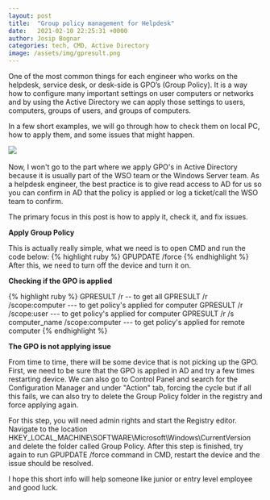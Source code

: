 ```yaml
---
layout: post
title:  "Group policy management for Helpdesk"
date:   2021-02-10 22:25:31 +0000
author: Josip Bognar
categories: tech, CMD, Active Directory
image: /assets/img/gpresult.png
---
```

One of the most common things for each engineer who works on the helpdesk, service desk, or desk-side is GPO’s (Group Policy). It is a way how to configure many important settings on user computers or networks and by using the Active Directory we can apply those settings to users, computers, groups of users, and groups of computers.

In a few short examples, we will go through how to check them on local PC, how to apply them, and some issues that might happen.

<img src="{{ page.image }}">
<br><br>
Now, I won't go to the part where we apply GPO's in Active Directory because it is usually part of the WSO team or the Windows Server team. As a helpdesk engineer, the best practice is to give read access to AD for us so you can confirm in AD that the policy is applied or log a ticket/call the WSO team to confirm.

The primary focus in this post is how to apply it, check it, and fix issues.

<b>Apply Group Policy</b>

This is actually really simple, what we need is to open CMD and run the code below:
{% highlight ruby %}
GPUPDATE /force
{% endhighlight %}
After this, we need to turn off the device and turn it on.

<b>Checking if the GPO is applied</b>

{% highlight ruby %}
GPRESULT /r -- to get all
GPRESULT /r /scope:computer --- to get policy's applied for computer
GPRESULT /r /scope:user --- to get policy's applied for computer
GPRESULT /r /s computer_name /scope:computer --- to get policy's applied for remote computer
{% endhighlight %}

<b>The GPO is not applying issue</b>

From time to time, there will be some device that is not picking up the GPO. First, we need to be sure that the GPO is applied in AD and try a few times restarting device. We can also go to Control Panel and search for the Configuration Manager and under "Action" tab, forcing the cycle but if all this fails, we can also try to delete the Group Policy folder in the registry and force applying again.

For this step, you will need admin rights and start the Registry editor. Navigate to the location HKEY_LOCAL_MACHINE\SOFTWARE\Microsoft\Windows\CurrentVersion and delete the folder called Group Policy.
After this step is finished, try again to run GPUPDATE /force command in CMD, restart the device and the issue should be resolved.

I hope this short info will help someone like junior or entry level employee and good luck.